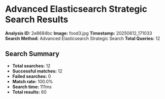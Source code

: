 # Advanced Elasticsearch Strategic Search Results

**Analysis ID:** 2e8684bc
**Image:** food3.jpg
**Timestamp:** 20250612_171033
**Search Method:** Advanced Elasticsearch Strategic Search
**Total Queries:** 12

## Search Summary

- **Total searches:** 12
- **Successful matches:** 12
- **Failed searches:** 0
- **Match rate:** 100.0%
- **Search time:** 111ms
- **Total results:** 60

